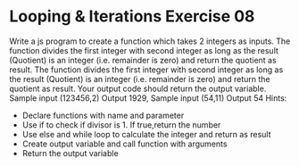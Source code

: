 # Looping & Iterations Exercise 08

Write a js program to create a function which takes 2 integers as inputs. The function divides the first integer with second integer as long as the result (Quotient) is an integer (i.e. remainder is zero) and return the quotient as result. The function divides the first integer with second integer as long as the result (Quotient) is an integer (i.e. remainder is zero) and return the quotient as result. Your output code should return the output variable.
 Sample input (123456,2)  Output 1929, Sample input (54,11)  Output 54 
Hints:

- Declare functions with name and parameter
- Use if to check if divisor is 1. If true,return the number
- Use else and while loop to calculate the integer and return as result
- Create output variable and call function with arguments
- Return the output variable